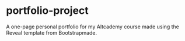 # portfolio-project
A one-page personal portfolio for my Altcademy course made using the Reveal template from Bootstrapmade.